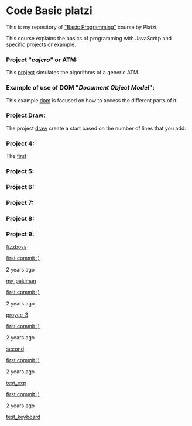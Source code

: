 # Code Basic platzi

This is my repository of ["Basic Programming"](https://platzi.com/clases/programacion-basica/) course by Platzi.

This course explains the basics of programming with JavaScritp and specific projects or example.

### Project  "_cajero_" or ATM:
This [project](https://github.com/jadry92/Code-Basic-platzi/tree/master/cajero) simulates the algorithms of a generic ATM.
### Example of use of DOM "_Document Object Model_":
This example [dom](https://github.com/jadry92/Code-Basic-platzi/tree/master/dom "dom") is focused on how to access the different parts of it.
### Project  Draw:
The project [draw](https://github.com/jadry92/Code-Basic-platzi/tree/master/draw "draw") create a start based on the number of lines that you add.
### Project  4:

The [first](https://github.com/jadry92/Code-Basic-platzi/tree/master/first "first")
### Project  5:
### Project  6:
### Project  7:
### Project  8:
### Project  9:



[fizzboss](https://github.com/jadry92/Code-Basic-platzi/tree/master/fizzboss "fizzboss")

[first commit :)](https://github.com/jadry92/Code-Basic-platzi/commit/64cf2d96304173dd86422b8cc8d5e2ffe480d7f4 "first commit :)")

2 years ago

[my_pakiman](https://github.com/jadry92/Code-Basic-platzi/tree/master/my_pakiman "my_pakiman")

[first commit :)](https://github.com/jadry92/Code-Basic-platzi/commit/64cf2d96304173dd86422b8cc8d5e2ffe480d7f4 "first commit :)")

2 years ago

[proyec_3](https://github.com/jadry92/Code-Basic-platzi/tree/master/proyec_3 "proyec_3")

[first commit :)](https://github.com/jadry92/Code-Basic-platzi/commit/64cf2d96304173dd86422b8cc8d5e2ffe480d7f4 "first commit :)")

2 years ago

[second](https://github.com/jadry92/Code-Basic-platzi/tree/master/second "second")

[first commit :)](https://github.com/jadry92/Code-Basic-platzi/commit/64cf2d96304173dd86422b8cc8d5e2ffe480d7f4 "first commit :)")

2 years ago

[test_exp](https://github.com/jadry92/Code-Basic-platzi/tree/master/test_exp "test_exp")

[first commit :)](https://github.com/jadry92/Code-Basic-platzi/commit/64cf2d96304173dd86422b8cc8d5e2ffe480d7f4 "first commit :)")

2 years ago

[test_keyboard](https://github.com/jadry92/Code-Basic-platzi/tree/master/test_keyboard "test_keyboard")
<!--stackedit_data:
eyJoaXN0b3J5IjpbLTE2Mjk5NzE3OTYsLTI4ODA0MTI2OSwtMT
E5MDM3NjI3NCwyMDAyMDk5MjIzLDQ2NjkzOTI4NF19
-->